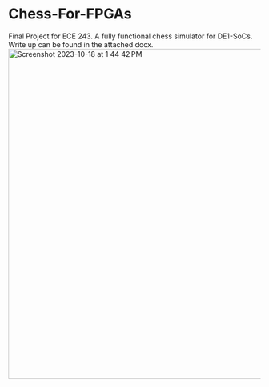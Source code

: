 # Chess-For-FPGAs
Final Project for ECE 243. A fully functional chess simulator for DE1-SoCs. <br />
Write up can be found in the attached docx.<br />
<img width="659" alt="Screenshot 2023-10-18 at 1 44 42 PM" src="https://github.com/devJim03/Chess-For-FPGAs/assets/70818902/61ffa1ee-0fb2-4087-af87-7876d5aab47f">
